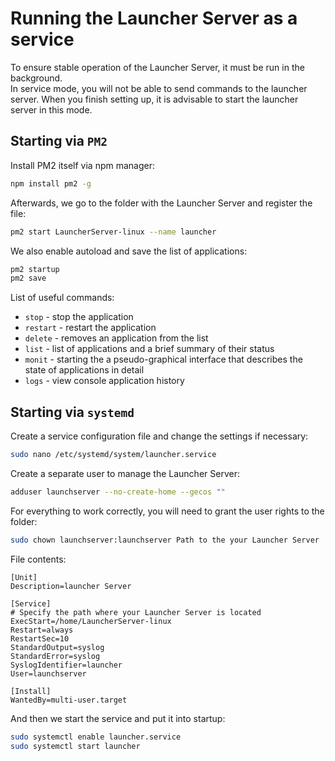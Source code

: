# Running the Launcher Server as a service

To ensure stable operation of the Launcher Server, it must be run in the background.\
In service mode, you will not be able to send commands to the launcher server. When you finish setting up, it is advisable to start the launcher server in this mode.

## Starting via `PM2`

Install PM2 itself via npm manager:
```sh
npm install pm2 -g
```

Afterwards, we go to the folder with the Launcher Server and register the file:
```sh
pm2 start LauncherServer-linux --name launcher
```

We also enable autoload and save the list of applications:
```sh
pm2 startup
pm2 save
```

List of useful commands:

- `stop` - stop the application
- `restart` - restart the application
- `delete` - removes an application from the list
- `list` - list of applications and a brief summary of their status
- `monit` - starting the a pseudo-graphical interface that describes the state of applications in detail
- `logs` - view console application history

## Starting via `systemd`

Create a service configuration file and change the settings if necessary:
```sh
sudo nano /etc/systemd/system/launcher.service
```
Create a separate user to manage the Launcher Server:
```sh
adduser launchserver --no-create-home --gecos ""
```
For everything to work correctly, you will need to grant the user rights to the folder:
```sh
sudo chown launchserver:launchserver Path to the your Launcher Server
```

File contents:
```systemd
[Unit]
Description=launcher Server

[Service]
# Specify the path where your Launcher Server is located
ExecStart=/home/LauncherServer-linux
Restart=always
RestartSec=10
StandardOutput=syslog
StandardError=syslog
SyslogIdentifier=launcher
User=launchserver

[Install]
WantedBy=multi-user.target
```

And then we start the service and put it into startup:
```sh
sudo systemctl enable launcher.service
sudo systemctl start launcher
```